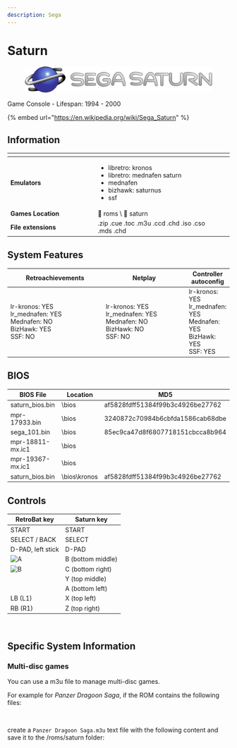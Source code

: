 ```yaml
---
description: Sega
---
```


# Saturn

<div align="left">

<figure><img src="https://raw.githubusercontent.com/fabricecaruso/es-theme-carbon/master/art/logos/saturn.svg" alt=""><figcaption></figcaption></figure>

</div>

Game Console - Lifespan: 1994 - 2000

{% embed url="https://en.wikipedia.org/wiki/Sega_Saturn" %}

## Information

<table data-header-hidden><thead><tr><th width="184"></th><th></th><th data-hidden></th></tr></thead><tbody><tr><td><strong>Emulators</strong></td><td><ul><li>libretro: kronos</li><li>libretro: mednafen saturn</li><li>mednafen</li><li>bizhawk: saturnus</li><li>ssf</li></ul></td><td></td></tr><tr><td><strong>Games Location</strong></td><td><span data-gb-custom-inline data-tag="emoji" data-code="1f4c1">📁</span> roms \ <span data-gb-custom-inline data-tag="emoji" data-code="1f4c2">📂</span> saturn</td><td></td></tr><tr><td><strong>File extensions</strong></td><td>.zip .cue .toc .m3u .ccd .chd .iso .cso .mds .chd</td><td></td></tr></tbody></table>

## System Features

<table><thead><tr><th width="256">Retroachievements</th><th width="243">Netplay</th><th>Controller autoconfig</th></tr></thead><tbody><tr><td>lr-kronos: YES<br>lr_mednafen: YES<br>Mednafen: NO<br>BizHawk: YES<br>SSF: NO</td><td>lr-kronos: YES<br>lr_mednafen: YES<br>Mednafen: NO<br>BizHawk: NO<br>SSF: NO</td><td>lr-kronos: YES<br>lr_mednafen: YES<br>Mednafen: YES<br>BizHawk: YES<br>SSF: YES</td></tr></tbody></table>

## BIOS

<table><thead><tr><th width="266">BIOS File</th><th width="140">Location</th><th width="341">MD5</th></tr></thead><tbody><tr><td>saturn_bios.bin</td><td>\bios</td><td>af5828fdff51384f99b3c4926be27762</td></tr><tr><td>mpr-17933.bin</td><td>\bios</td><td>3240872c70984b6cbfda1586cab68dbe</td></tr><tr><td>sega_101.bin</td><td>\bios</td><td>85ec9ca47d8f6807718151cbcca8b964</td></tr><tr><td>mpr-18811-mx.ic1</td><td>\bios</td><td></td></tr><tr><td>mpr-19367-mx.ic1</td><td>\bios</td><td></td></tr><tr><td>saturn_bios.bin</td><td>\bios\kronos</td><td>af5828fdff51384f99b3c4926be27762</td></tr></tbody></table>

## Controls

| RetroBat key                                                                             | Saturn key        |
| ---------------------------------------------------------------------------------------- | ----------------- |
| START                                                                                    | START             |
| SELECT / BACK                                                                            | SELECT            |
| D-PAD, left stick                                                                        | D-PAD             |
| ![A](<../../../../../en/.gitbook/assets/image (27).png>)                                 | B (bottom middle) |
| ![B](<../../../../../en/.gitbook/assets/image (13).png>)                                 | C (bottom right)  |
| <img src="../../../../../en/.gitbook/assets/image (47).png" alt="" data-size="original"> | Y (top middle)    |
| <img src="../../../../../en/.gitbook/assets/image (45).png" alt="" data-size="line">     | A (bottom left)   |
| LB (L1)                                                                                  | X (top left)      |
| RB (R1)                                                                                  | Z (top right)     |

<div align="left">

<figure><img src="https://i.imgur.com/rJXxjO2.png" alt=""><figcaption></figcaption></figure>

</div>

## Specific System Information

### Multi-disc games

You can use a m3u file to manage multi-disc games.

For example for _Panzer Dragoon Saga_, if the ROM contains the following files:

<div align="left">

<figure><img src="https://i.imgur.com/o3QZPs0.png" alt=""><figcaption></figcaption></figure>

</div>

create a `Panzer Dragoon Saga.m3u` text file with the following content and save it to the /roms/saturn folder:

<div align="left">

<figure><img src="https://i.imgur.com/gy9LuLH.png" alt=""><figcaption></figcaption></figure>

</div>
